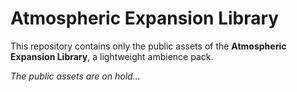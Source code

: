# Atmospheric Expansion Library
This repository contains only the public assets of the **Atmospheric Expansion Library**, a lightweight ambience pack.

*The public assets are on hold...*
